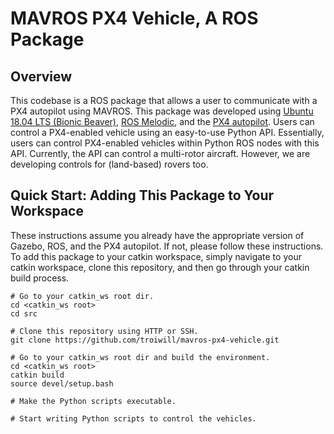 # MAVROS PX4 Vehicle, A ROS Package

## Overview

This codebase is a ROS package that allows a user to communicate with a PX4 autopilot using MAVROS. This package was developed using [Ubuntu 18.04 LTS (Bionic Beaver)](https://releases.ubuntu.com/18.04/), [ROS Melodic](http://wiki.ros.org/melodic), and the [PX4 autopilot](https://docs.px4.io/master/en/). Users can control a PX4-enabled vehicle using an easy-to-use Python API. Essentially, users can control PX4-enabled vehicles within Python ROS nodes with this API. Currently, the API can control a multi-rotor aircraft. However, we are developing controls for (land-based) rovers too.


## Quick Start: Adding This Package to Your Workspace

These instructions assume you already have the appropriate version of Gazebo, ROS, and the PX4 autopilot. If not, please follow these instructions. To add this package to your catkin workspace, simply navigate to your catkin workspace, clone this repository, and then go through your catkin build process.
```
# Go to your catkin_ws root dir.
cd <catkin_ws root>
cd src

# Clone this repository using HTTP or SSH.
git clone https://github.com/troiwill/mavros-px4-vehicle.git

# Go to your catkin_ws root dir and build the environment.
cd <catkin_ws root>
catkin build
source devel/setup.bash

# Make the Python scripts executable.

# Start writing Python scripts to control the vehicles.
```

